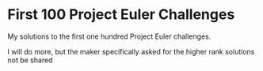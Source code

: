 # First 100 Project Euler Challenges

My solutions to the first one hundred Project Euler challenges.

I will do more, but the maker specifically asked for the higher rank solutions not be shared
